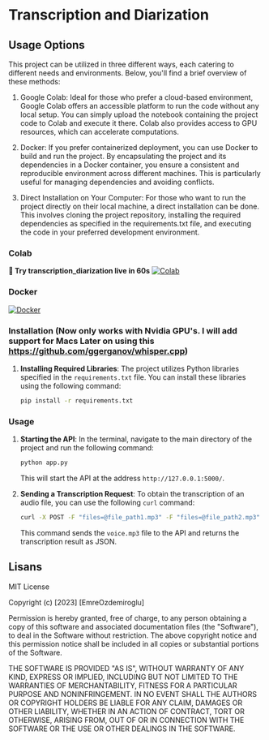 # Transcription and Diarization

## Usage Options


This project can be utilized in three different ways, each catering to different needs and environments. Below, you'll find a brief overview of these methods:

1. Google Colab: Ideal for those who prefer a cloud-based environment, Google Colab offers an accessible platform to run the code without any local setup. You can simply upload the notebook containing the project code to Colab and execute it there. Colab also provides access to GPU resources, which can accelerate computations.

2. Docker: If you prefer containerized deployment, you can use Docker to build and run the project. By encapsulating the project and its dependencies in a Docker container, you ensure a consistent and reproducible environment across different machines. This is particularly useful for managing dependencies and avoiding conflicts.

3. Direct Installation on Your Computer: For those who want to run the project directly on their local machine, a direct installation can be done. This involves cloning the project repository, installing the required dependencies as specified in the requirements.txt file, and executing the code in your preferred development environment.

### Colab

**:rocket: Try transcription_diarization live in 60s** [![Colab](https://colab.research.google.com/assets/colab-badge.svg)](https://colab.research.google.com/github/EmreOzdemiroglu/Turkish-Speech-To-Text/blob/main/Transcription_Diarization.ipynb)

### Docker

[![Docker](https://img.shields.io/badge/Docker-2CA5E0?style=for-the-badge&logo=docker&logoColor=white)](link) 

### Installation (Now only works with Nvidia GPU's. I will add support for Macs Later on using this https://github.com/ggerganov/whisper.cpp)

1. **Installing Required Libraries**: The project utilizes Python libraries specified in the `requirements.txt` file. You can install these libraries using the following command:

   ```bash
   pip install -r requirements.txt
   ```

### Usage

1. **Starting the API**: In the terminal, navigate to the main directory of the project and run the following command:

   ```bash
   python app.py
   ```

   This will start the API at the address `http://127.0.0.1:5000/`.

2. **Sending a Transcription Request**: To obtain the transcription of an audio file, you can use the following `curl` command:

   ```bash
   curl -X POST -F "files=@file_path1.mp3" -F "files=@file_path2.mp3" http://localhost:5000/transcribe
   ```

   This command sends the `voice.mp3` file to the API and returns the transcription result as JSON.


###

## Lisans

MIT License

Copyright (c) [2023] [EmreOzdemiroglu]

Permission is hereby granted, free of charge, to any person obtaining a copy of this software and associated documentation files (the "Software"), to deal in the Software without restriction. The above copyright notice and this permission notice shall be included in all copies or substantial portions of the Software.

THE SOFTWARE IS PROVIDED "AS IS", WITHOUT WARRANTY OF ANY KIND, EXPRESS OR IMPLIED, INCLUDING BUT NOT LIMITED TO THE WARRANTIES OF MERCHANTABILITY, FITNESS FOR A PARTICULAR PURPOSE AND NONINFRINGEMENT. IN NO EVENT SHALL THE AUTHORS OR COPYRIGHT HOLDERS BE LIABLE FOR ANY CLAIM, DAMAGES OR OTHER LIABILITY, WHETHER IN AN ACTION OF CONTRACT, TORT OR OTHERWISE, ARISING FROM, OUT OF OR IN CONNECTION WITH THE SOFTWARE OR THE USE OR OTHER DEALINGS IN THE SOFTWARE.

